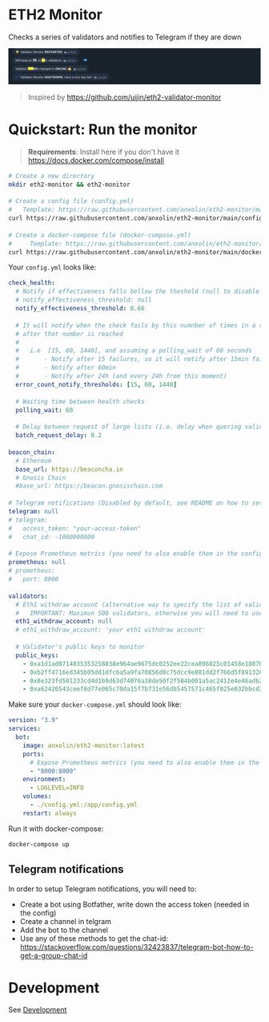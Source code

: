 # ETH2 Monitor
Checks a series of validators and notifies to Telegram if they are down

<p align="center">
  <img src="assets/telegram.jpg" />
</p>

> Inspired by https://github.com/uijin/eth2-validator-monitor

# Quickstart: Run the monitor

> **Requirements**: Install here if you don't have it https://docs.docker.com/compose/install

```bash
# Create a new directory
mkdir eth2-monitor && eth2-monitor

# Create a config file (config.yml)
#   Template: https://raw.githubusercontent.com/anxolin/eth2-monitor/main/config-example.yml
curl https://raw.githubusercontent.com/anxolin/eth2-monitor/main/config-example.yml > config.yml

# Create a docker-compose file (docker-compose.yml)
#     Template: https://raw.githubusercontent.com/anxolin/eth2-monitor/main/docker-compose-example.yml
curl https://raw.githubusercontent.com/anxolin/eth2-monitor/main/docker-compose-example.yml > docker-compose.yml
```

Your `config.yml` looks like:

```yaml
check_health:
  # Notify if effectiveness falls bellow the theshold (null to disable effectiveness notifications)
  # notify_effectiveness_threshold: null
  notify_effectiveness_threshold: 0.66

  # It will notify when the check fails by this numnber of times in a row. The highest will define the periodicity 
  # after that number is reached
  #
  #   i.e  [15, 60, 1440], and assuming a polling_wait of 60 seconds
  #       - Notify after 15 failures, so it will notify after 15min failing
  #       - Notify after 60min
  #       - Notify after 24h (and every 24h from this moment)
  error_count_notify_thresholds: [15, 60, 1440]

  # Waiting time between health checks
  polling_wait: 60

  # Delay between request of large lists (i.e. delay when quering validator states in batches)
  batch_request_delay: 0.2
  
beacon_chain:
  # Ethereum
  base_url: https://beaconcha.in
  # Gnosis Chain
  #base_url: https://beacon.gnosischain.com

# Telegram notifications (Disabled by default, see README on how to set it up)
telegram: null
# telegram:
#   access_token: "your-access-token"
#   chat_id: -1000000000

# Expose Prometheus metrics (you need to also enable them in the config)
prometheus: null
# prometheus:
#   port: 8000

validators:
  # Eth1 withdraw account (alternative way to specify the list of validators)
  #   IMPORTANT: Maximun 500 validators, otherwise you will need to use "public_keys"
  eth1_withdraw_account: null
  # eth1_withdraw_account: 'your eth1 withdraw account'

  # Validator's public keys to monitor
  public_keys:
    - 0xa1d1ad0714035353258038e964ae9675dc0252ee22cea896825c01458e1807bfad2f9969338798548d9858a571f7425c
    - 0xb2ff4716ed345b05dd1dfc6a5a9fa70856d8c75dcc9e881dd2f766d5f891326f0d10e96f3a444ce6c912b69c22c6754d
    - 0x8e323fd501233cd4d1b9d63d74076a38de50f2f584b001a5ac2412e4e46adb26d2fb2a6041e7e8c57cd4df0916729219
    - 0xa62420543ceef8d77e065c70da15f7b731e56db5457571c465f025e032bbcd263a0990c8749b4ca6ff20d77004454b51  
```

Make sure your `docker-compose.yml` should look like:

```yml
version: "3.9"
services:
  bot:
    image: anxolin/eth2-monitor:latest
    ports:
      # Expose Prometheus metrics (you need to also enable them in the config)
      - "8000:8000"
    environment:
      - LOGLEVEL=INFO
    volumes:
      - ./config.yml:/app/config.yml
    restart: always
```


Run it with docker-compose:

```bash
docker-compose up
```

## Telegram notifications
In order to setup Telegram notifications, you will need to:
- Create a bot using Botfather, write down the access token (needed in the config)
- Create a channel in telgram
- Add the bot to the channel
- Use any of these methods to get the chat-id: <https://stackoverflow.com/questions/32423837/telegram-bot-how-to-get-a-group-chat-id>


# Development
See [Development](./development.md)